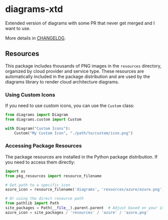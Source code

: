 # diagrams-xtd
Extended version of diagrams with some PR that never get merged and I want to use.

More details in [CHANGELOG](CHANGELOG.md).

## Resources

This package includes thousands of PNG images in the `resources` directory, organized by cloud provider and service type. These resources are automatically included in the package distribution and are used by the diagrams library to render cloud architecture diagrams.

### Using Custom Icons

If you need to use custom icons, you can use the `Custom` class:

```python
from diagrams import Diagram
from diagrams.custom import Custom

with Diagram("Custom Icons"):
    Custom("My Custom Icon", "./path/to/custom/icon.png")
```

### Accessing Package Resources

The package resources are installed in the Python package distribution. If you need to access them directly:

```python
import os
from pkg_resources import resource_filename

# Get path to a specific icon
azure_icon = resource_filename('diagrams', 'resources/azure/azure.png')

# Or using the direct resource path
from pathlib import Path
site_packages = Path(__file__).parent.parent  # Adjust based on your import location
azure_icon = site_packages / 'resources' / 'azure' / 'azure.png'
```
